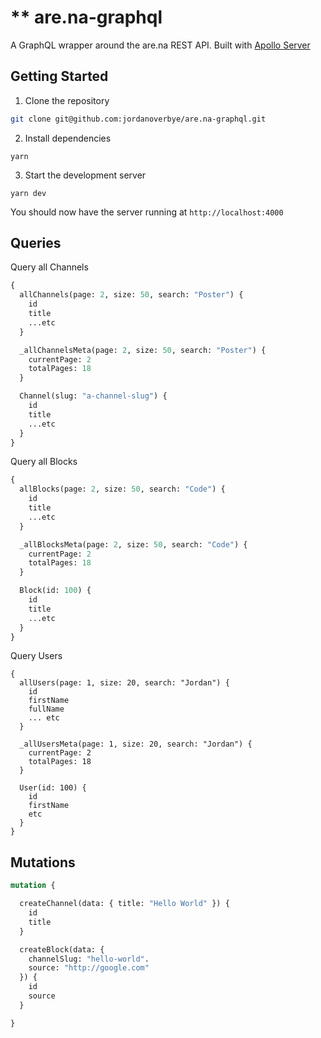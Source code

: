 # \*\* are.na-graphql

A GraphQL wrapper around the are.na REST API. Built with [Apollo Server](https://www.apollographql.com/docs/apollo-server/)

## Getting Started

1. Clone the repository

```sh
git clone git@github.com:jordanoverbye/are.na-graphql.git
```

2. Install dependencies

```
yarn
```

3. Start the development server

```
yarn dev
```

You should now have the server running at `http://localhost:4000`

## Queries

Query all Channels

```graphql
{
  allChannels(page: 2, size: 50, search: "Poster") {
    id
    title
    ...etc
  }

  _allChannelsMeta(page: 2, size: 50, search: "Poster") {
    currentPage: 2
    totalPages: 18
  }

  Channel(slug: "a-channel-slug") {
    id
    title
    ...etc
  }
}
```

Query all Blocks

```graphql
{
  allBlocks(page: 2, size: 50, search: "Code") {
    id
    title
    ...etc
  }

  _allBlocksMeta(page: 2, size: 50, search: "Code") {
    currentPage: 2
    totalPages: 18
  }

  Block(id: 100) {
    id
    title
    ...etc
  }
}
```

Query Users

```
{
  allUsers(page: 1, size: 20, search: "Jordan") {
    id
    firstName
    fullName
    ... etc
  }

  _allUsersMeta(page: 1, size: 20, search: "Jordan") {
    currentPage: 2
    totalPages: 18
  }

  User(id: 100) {
    id
    firstName
    etc
  }
}
```

## Mutations

```graphql
mutation {

  createChannel(data: { title: "Hello World" }) {
    id
    title
  }

  createBlock(data: {
    channelSlug: "hello-world".
    source: "http://google.com"
  }) {
    id
    source
  }

}
```
